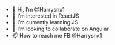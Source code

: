 - 👋 Hi, I’m @Harrysnx1
- 👀 I’m interested in ReactJS
- 🌱 I’m currently learning JS
- 💞️ I’m looking to collaborate on Angular
- 📫 How to reach me FB:@Harrysnx1

<!---
Harrysnx1/Harrysnx1 is a ✨ special ✨ repository because its `README.md` (this file) appears on your GitHub profile.
You can click the Preview link to take a look at your changes.
--->
